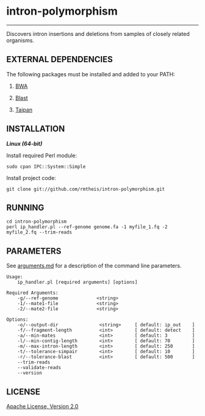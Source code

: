 # intron-polymorphism
* * *

Discovers intron insertions and deletions from samples of closely related organisms.

## EXTERNAL DEPENDENCIES

The following packages must be installed and added to your PATH:

1. [BWA](http://bio-bwa.sourceforge.net/)

2. [Blast](http://blast.ncbi.nlm.nih.gov/Blast.cgi?CMD=Web&PAGE_TYPE=BlastDocs&DOC_TYPE=Download)

3. [Taipan](http://sourceforge.net/projects/taipan/)

## INSTALLATION
**_Linux (64-bit)_**

Install required Perl module:

    sudo cpan IPC::System::Simple

Install project code:

    git clone git://github.com/rmtheis/intron-polymorphism.git

## RUNNING

    cd intron-polymorphism
    perl ip_handler.pl --ref-genome genome.fa -1 myfile_1.fq -2 myfile_2.fq --trim-reads

## PARAMETERS

See [arguments.md](https://github.com/rmtheis/intron-polymorphism/blob/master/arguments.md) 
for a description of the command line parameters.

```text
Usage:
    ip_handler.pl [required arguments] [options]

Required Arguments:
    -g/--ref-genome              <string>
    -1/--mate1-file              <string>
    -2/--mate2-file              <string>

Options:
    -o/--output-dir               <string>     [ default: ip_out    ]
    -f/--fragment-length          <int>        [ default: detect    ]
    -a/--min-mates                <int>        [ default: 3         ]
    -l/--min-contig-length        <int>        [ default: 70        ]
    -m/--max-intron-length        <int>        [ default: 250       ]
    -t/--tolerance-simpair        <int>        [ default: 10        ]
    -r/--tolerance-blast          <int>        [ default: 500       ]
    --trim-reads
    --validate-reads
    --version
```

## LICENSE

[Apache License, Version 2.0](http://www.apache.org/licenses/LICENSE-2.0.html)
